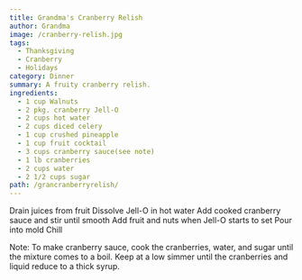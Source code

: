 ```yaml
---
title: Grandma's Cranberry Relish
author: Grandma
image: /cranberry-relish.jpg
tags:
  - Thanksgiving
  - Cranberry
  - Holidays
category: Dinner
summary: A fruity cranberry relish.
ingredients:
  - 1 cup Walnuts
  - 2 pkg. cranberry Jell-O
  - 2 cups hot water
  - 2 cups diced celery
  - 1 cup crushed pineapple
  - 1 cup fruit cocktail
  - 3 cups cranberry sauce(see note)
  - 1 lb cranberries
  - 2 cups water
  - 2 1/2 cups sugar
path: /grancranberryrelish/
---
```

Drain juices from fruit
Dissolve Jell-O in hot water
Add cooked cranberry sauce and stir until smooth
Add fruit and nuts when Jell-O starts to set
Pour into mold
Chill

Note:
To make cranberry sauce, cook the cranberries, water, and sugar until the mixture comes to a boil. Keep at a low simmer until the cranberries and liquid reduce to a thick syrup.